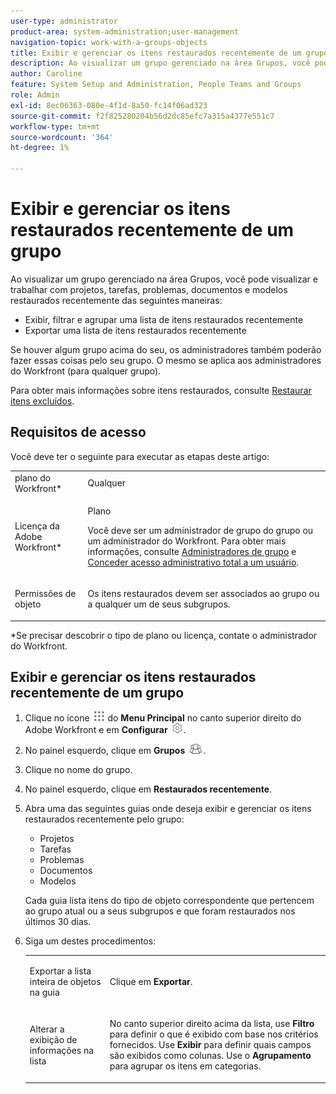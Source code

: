```yaml
---
user-type: administrator
product-area: system-administration;user-management
navigation-topic: work-with-a-groups-objects
title: Exibir e gerenciar os itens restaurados recentemente de um grupo
description: Ao visualizar um grupo gerenciado na área Grupos, você pode visualizar, filtrar, agrupar e restaurar os itens de trabalho, documentos e modelos restaurados recentemente.
author: Caroline
feature: System Setup and Administration, People Teams and Groups
role: Admin
exl-id: 8ec06363-080e-4f1d-8a50-fc14f06ad323
source-git-commit: f2f825280204b56d2dc85efc7a315a4377e551c7
workflow-type: tm+mt
source-wordcount: '364'
ht-degree: 1%

---
```


# Exibir e gerenciar os itens restaurados recentemente de um grupo

Ao visualizar um grupo gerenciado na área Grupos, você pode visualizar e trabalhar com projetos, tarefas, problemas, documentos e modelos restaurados recentemente das seguintes maneiras:

* Exibir, filtrar e agrupar uma lista de itens restaurados recentemente
* Exportar uma lista de itens restaurados recentemente

Se houver algum grupo acima do seu, os administradores também poderão fazer essas coisas pelo seu grupo. O mesmo se aplica aos administradores do Workfront (para qualquer grupo).

Para obter mais informações sobre itens restaurados, consulte [Restaurar itens excluídos](../../../administration-and-setup/manage-workfront/manage-deleted-items/restore-deleted-items.md).

## Requisitos de acesso

Você deve ter o seguinte para executar as etapas deste artigo:

<table style="table-layout:auto"> 
 <col> 
 <col> 
 <tbody> 
  <tr> 
   <td role="rowheader">plano do Workfront*</td> 
   <td>Qualquer</td> 
  </tr> 
  <tr> 
   <td role="rowheader">Licença da Adobe Workfront*</td> 
   <td> <p>Plano </p> <p>Você deve ser um administrador de grupo do grupo ou um administrador do Workfront. Para obter mais informações, consulte <a href="../../../administration-and-setup/manage-groups/group-roles/group-administrators.md" class="MCXref xref">Administradores de grupo</a> e <a href="../../../administration-and-setup/add-users/configure-and-grant-access/grant-a-user-full-administrative-access.md" class="MCXref xref">Conceder acesso administrativo total a um usuário</a>.</p> </td> 
  </tr> 
  <tr> 
   <td role="rowheader">Permissões de objeto</td> 
   <td> <p>Os itens restaurados devem ser associados ao grupo ou a qualquer um de seus subgrupos. </p> </td> 
  </tr> 
 </tbody> 
</table>

&#42;Se precisar descobrir o tipo de plano ou licença, contate o administrador do Workfront.

## Exibir e gerenciar os itens restaurados recentemente de um grupo

1. Clique no ícone ![](assets/main-menu-icon.png) do **Menu Principal** no canto superior direito do Adobe Workfront e em **Configurar** ![](assets/gear-icon-settings.png).

1. No painel esquerdo, clique em **Grupos** ![](assets/groups-icon.png).

1. Clique no nome do grupo.
1. No painel esquerdo, clique em **Restaurados recentemente**.
1. Abra uma das seguintes guias onde deseja exibir e gerenciar os itens restaurados recentemente pelo grupo:

   * Projetos
   * Tarefas
   * Problemas
   * Documentos
   * Modelos

   Cada guia lista itens do tipo de objeto correspondente que pertencem ao grupo atual ou a seus subgrupos e que foram restaurados nos últimos 30 dias.

1. Siga um destes procedimentos:

   <table style="table-layout:auto"> 
    <col> 
    <col> 
    <tbody> 
     <tr> 
      <td role="rowheader"> <p>Exportar a lista inteira de objetos na guia</p> </td> 
      <td> <p>Clique em <strong>Exportar</strong>.</p> </td> 
     </tr> 
     <tr data-mc-conditions=""> 
      <td role="rowheader"> <p>Alterar a exibição de informações na lista</p> </td> 
      <td> <p>No canto superior direito acima da lista, use <strong>Filtro</strong> para definir o que é exibido com base nos critérios fornecidos. Use <strong>Exibir</strong> para definir quais campos são exibidos como colunas. Use o <strong>Agrupamento</strong> para agrupar os itens em categorias.</p> </td> 
     </tr> 
    </tbody> 
   </table>
